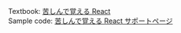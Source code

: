 Textbook: [苦しんで覚える React](https://zenn.dev/sadness_ojisan/books/introduction-of-react-introduction)  
Sample code: [苦しんで覚える React サポートページ](https://github.com/introduction-of-react-introduction-book)
